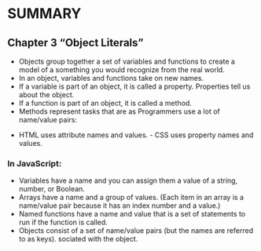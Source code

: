 # SUMMARY #

## Chapter 3 “Object Literals” ##
- Objects group together a set of variables and functions to create a model of a something you would recognize from the real world.
- In an object, variables and functions take on new names. 
- If a variable is part of an object, it is called a property. Properties tell us about the object.
- If a function is part of an object, it is called a method. 
- Methods represent tasks that are as Programmers use a lot of name/value pairs:
+ HTML uses attribute names and values. - CSS uses property names and values. 
### In JavaScript: ### 
+ Variables have a name and you can assign them a value of a string, number, or Boolean.
+ Arrays have a name and a group of values. (Each item in an array is a name/value pair because it has an index number and a value.)
+ Named functions have a name and value that is a set of statements to run if the function is called.
+ Objects consist of a set of name/value pairs (but the names are referred to as keys). sociated with the object.
